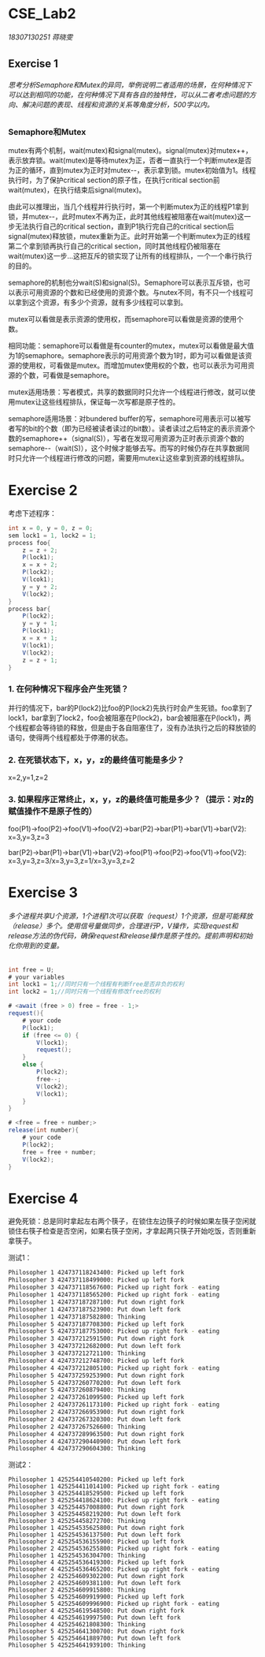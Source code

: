 # CSE_Lab2

###### 18307130251 蒋晓雯

## Exercise 1

###### 思考分析Semaphore和Mutex的异同，举例说明⼆者适⽤的场景，在何种情况下可以达到相同的功能，在何种情况下具有各⾃的独特性，可以从⼆者考虑问题的⽅向、解决问题的表现、线程和资源的关系等⻆度分析，500字以内。

### Semaphore和Mutex

mutex有两个机制，wait(mutex)和signal(mutex)。signal(mutex)对mutex++，表示放弃锁。wait(mutex)是等待mutex为正，否者一直执行一个判断mutex是否为正的循环，直到mutex为正时对mutex--，表示拿到锁。mutex初始值为1。线程执行时，为了保护critical section的原子性，在执行critical section前wait(mutex)，在执行结束后signal(mutex)。

由此可以推理出，当几个线程并行执行时，第一个判断mutex为正的线程P1拿到锁，并mutex--，此时mutex不再为正，此时其他线程被阻塞在wait(mutex)这一步无法执行自己的critical section，直到P1执行完自己的critical section后signal(mutex)释放锁，mutex重新为正。此时开始第一个判断mutex为正的线程第二个拿到锁再执行自己的critical section，同时其他线程仍被阻塞在wait(mutex)这一步...这把互斥的锁实现了让所有的线程排队，一个一个串行执行的目的。

semaphore的机制也分wait(S)和signal(S)。Semaphore可以表示互斥锁，也可以表示可用资源的个数和已经使用的资源个数。与nutex不同，有不只一个线程可以拿到这个资源，有多少个资源，就有多少线程可以拿到。

mutex可以看做是表示资源的使用权，而semaphore可以看做是资源的使用个数。

相同功能：semaphore可以看做是有counter的mutex，mutex可以看做是最大值为1的semaphore。semaphore表示的可用资源个数为1时，即为可以看做是该资源的使用权，可看做是mutex。而增加mutex使用权的个数，也可以表示为可用资源的个数，可看做是semaphore。

mutex适用场景：写者模式，共享的数据同时只允许一个线程进行修改，就可以使用mutex让这些线程排队，保证每一次写都是原子性的。

semaphore适用场景：对bundered buffer的写，semaphore可用表示可以被写者写的bit的个数（即为已经被读者读过的bit数）。读者读过之后特定的表示资源个数的semaphore++（signal(S)），写者在发现可用资源为正时表示资源个数的semaphore--（wait(S)），这个时候才能够去写。而写的时候仍存在共享数据同时只允许一个线程进行修改的问题，需要用mutex让这些拿到资源的线程排队。

# Exercise 2

考虑下述程序：

```java
int x = 0, y = 0, z = 0;
sem lock1 = 1, lock2 = 1;
process foo{
    z = z + 2;
    P(lock1);
    x = x + 2;
    P(lock2);
    V(lcok1);
    y = y + 2;
    V(lock2);
}
process bar{
	P(lock2);	
    y = y + 1;
    P(lock1);
    x = x + 1;
    V(lock1);
    V(lock2);
    z = z + 1;
}
```




### 1. 在何种情况下程序会产⽣死锁？

并行的情况下，bar的P(lock2)比foo的P(lock2)先执行时会产生死锁。foo拿到了lock1，bar拿到了lock2，foo会被阻塞在P(lock2)，bar会被阻塞在P(lock1)，两个线程都会等待锁的释放，但是由于各自阻塞住了，没有办法执行之后的释放锁的语句，使得两个线程都处于停滞的状态。

### 2. 在死锁状态下，x，y，z的最终值可能是多少？

x=2,y=1,z=2

### 3. 如果程序正常终⽌，x，y，z的最终值可能是多少？（提示：对z的赋值操作不是原⼦性的）

foo(P1)->foo(P2)->foo(V1)->foo(V2)->bar(P2)->bar(P1)->bar(V1)->bar(V2): x=3,y=3,z=3

bar(P2)->bar(P1)->bar(V1)->bar(V2)->foo(P1)->foo(P2)->foo(V1)->foo(V2): x=3,y=3,z=3/x=3,y=3,z=1/x=3,y=3,z=2

# Exercise 3

###### 多个进程共享U个资源，1个进程1次可以获取（request）1个资源，但是可能释放（release）多个。使⽤信号量做同步，合理进⾏P，V操作，实现request和release⽅法的伪代码，确保request和release操作是原⼦性的。提前声明和初始化你⽤到的变量。
```java
int free = U;
# your variables
int lock1 = 1;//同时只有一个线程有判断free是否非负的权利
int lock2 = 1;//同时只有一个线程有修改free的权利

# <await (free > 0) free = free - 1;>
request(){
	# your code
    P(lock1);
    if (free <= 0) {
        V(lock1);
        request();
    }
    else {
		P(lock2);
        free--;
        V(lock2);
        V(lock1);
    }
}

# <free = free + number;>
release(int number){
	# your code
    P(lock2);
    free = free + number;
    V(lock2);
}
```

# Exercise 4

避免死锁：总是同时拿起左右两个筷子，在锁住左边筷子的时候如果左筷子空闲就锁住右筷子检查是否空闲，如果右筷子空闲，才拿起两只筷子开始吃饭，否则重新拿筷子。

测试1：

```bash
Philosopher 1 424737118243400: Picked up left fork
Philosopher 3 424737118499000: Picked up left fork
Philosopher 3 424737118567600: Picked up right fork - eating
Philosopher 1 424737118565200: Picked up right fork - eating
Philosopher 1 424737187287100: Put down right fork
Philosopher 1 424737187523900: Put down left fork
Philosopher 1 424737187582800: Thinking
Philosopher 5 424737187708300: Picked up left fork
Philosopher 5 424737187753000: Picked up right fork - eating
Philosopher 3 424737212591500: Put down right fork
Philosopher 3 424737212682000: Put down left fork
Philosopher 3 424737212721100: Thinking
Philosopher 4 424737212748700: Picked up left fork
Philosopher 4 424737212805100: Picked up right fork - eating
Philosopher 5 424737259253900: Put down right fork
Philosopher 5 424737260770200: Put down left fork
Philosopher 5 424737260879400: Thinking
Philosopher 2 424737261099500: Picked up left fork
Philosopher 2 424737261173100: Picked up right fork - eating
Philosopher 2 424737266953900: Put down right fork
Philosopher 2 424737267320300: Put down left fork
Philosopher 2 424737267526600: Thinking
Philosopher 4 424737289963500: Put down right fork
Philosopher 4 424737290440900: Put down left fork
Philosopher 4 424737290604300: Thinking
```

测试2：

```
Philosopher 1 425254410540200: Picked up left fork
Philosopher 1 425254411014100: Picked up right fork - eating
Philosopher 3 425254418529500: Picked up left fork
Philosopher 3 425254418624100: Picked up right fork - eating
Philosopher 3 425254457008800: Put down right fork
Philosopher 3 425254458219200: Put down left fork
Philosopher 3 425254458272700: Thinking
Philosopher 1 425254535625800: Put down right fork
Philosopher 1 425254536137500: Put down left fork
Philosopher 2 425254536155900: Picked up left fork
Philosopher 2 425254536255800: Picked up right fork - eating
Philosopher 1 425254536304700: Thinking
Philosopher 4 425254536419300: Picked up left fork
Philosopher 4 425254536465200: Picked up right fork - eating
Philosopher 2 425254609302200: Put down right fork
Philosopher 2 425254609381100: Put down left fork
Philosopher 2 425254609915800: Thinking
Philosopher 5 425254609919900: Picked up left fork
Philosopher 5 425254609996900: Picked up right fork - eating
Philosopher 4 425254619548500: Put down right fork
Philosopher 4 425254619997500: Put down left fork
Philosopher 4 425254621808300: Thinking
Philosopher 5 425254641300700: Put down right fork
Philosopher 5 425254641889700: Put down left fork
Philosopher 5 425254641939100: Thinking
```

